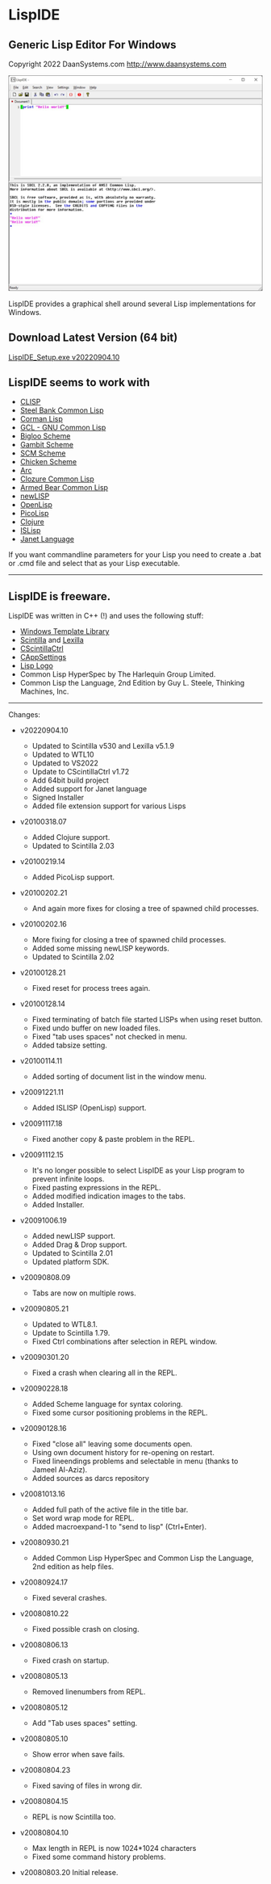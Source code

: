 LispIDE
=======

Generic Lisp Editor For Windows
-------------------------------

Copyright 2022 DaanSystems.com http://www.daansystems.com

![LispIDE](LispIDE.jpg)

LispIDE provides a graphical shell around
several Lisp implementations for Windows.

Download Latest Version (64 bit)
-----------------------
[LispIDE_Setup.exe v20220904.10](https://github.com/daansystems/lispide/raw/master/installer/LispIDE_Setup.exe)

LispIDE seems to work with
--------------------------
- [CLISP](https://clisp.sourceforge.io/)
- [Steel Bank Common Lisp](https://www.sbcl.org/)
- [Corman Lisp](https://github.com/sharplispers/cormanlisp)
- [GCL - GNU Common Lisp](https://www.gnu.org/software/gcl/)
- [Bigloo Scheme](https://www-sop.inria.fr/mimosa/fp/Bigloo/)
- [Gambit Scheme](https://gambitscheme.org/)
- [SCM Scheme](http://people.csail.mit.edu/jaffer/SCM)
- [Chicken Scheme](https://wiki.call-cc.org/)
- [Arc](http://arclanguage.org/)
- [Clozure Common Lisp](https://www.clozure.com/ccl)
- [Armed Bear Common Lisp](https://armedbear.common-lisp.dev/)
- [newLISP](http://www.newlisp.org/)
- [OpenLisp](http://www.openlisp.org/)
- [PicoLisp](https://picolisp.com/wiki/?home)
- [Clojure](https://clojure.org/)
- [ISLisp](http://www.islisp.org/)
- [Janet Language](https://janet-lang.org/)

If you want commandline parameters for your Lisp
you need to create a .bat or .cmd file and
select that as your Lisp executable.

-------------------------------------
LispIDE is freeware.
-------------------------------------

LispIDE was written in C++ (!) and uses
the following stuff:

- [Windows Template Library](https://wtl.sourceforge.io/)
- [Scintilla](https://www.scintilla.org/) and [Lexilla](https://www.scintilla.org/Lexilla.html)
- [CScintillaCtrl](http://www.naughter.com/scintilla.html)
- [CAppSettings](https://www.codeproject.com/Articles/630/User-settings-class-for-ATL-WTL-projects)
- [Lisp Logo](http://www.lisperati.com/logo.html)
- Common Lisp HyperSpec by The Harlequin Group Limited.
- Common Lisp the Language, 2nd Edition by Guy L. Steele, Thinking Machines, Inc.

-------------------------------------

Changes:

- v20220904.10
  + Updated to Scintilla v530 and Lexilla v5.1.9
  + Updated to WTL10
  + Updated to VS2022
  + Update to CScintillaCtrl v1.72
  + Add 64bit build project
  + Added support for Janet language
  + Signed Installer
  + Added file extension support for various Lisps

- v20100318.07

  + Added Clojure support.
  + Updated to Scintilla 2.03

- v20100219.14

  + Added PicoLisp support.

- v20100202.21

  + And again more fixes for closing a tree of spawned child processes.

- v20100202.16

  + More fixing for closing a tree of spawned child processes.
  + Added some missing newLISP keywords.
  + Updated to Scintilla 2.02

- v20100128.21

  + Fixed reset for process trees again.

- v20100128.14

  + Fixed terminating of batch file started LISPs when using reset button.
  + Fixed undo buffer on new loaded files.
  + Fixed "tab uses spaces" not checked in menu.
  + Added tabsize setting.

- v20100114.11

  + Added sorting of document list in the window menu.

- v20091221.11

  + Added ISLISP (OpenLisp) support.

- v20091117.18

  + Fixed another copy & paste problem in the REPL.

- v20091112.15

  + It's no longer possible to select LispIDE as your
    Lisp program to prevent infinite loops.
  + Fixed pasting expressions in the REPL.
  + Added modified indication images to the tabs.
  + Added Installer.

- v20091006.19

  + Added newLISP support.
  + Added Drag & Drop support.
  + Updated to Scintilla 2.01
  + Updated platform SDK.


- v20090808.09

  + Tabs are now on multiple rows.

- v20090805.21

  + Updated to WTL8.1.
  + Update to Scintilla 1.79.
  + Fixed Ctrl combinations after selection in REPL window.

- v20090301.20
  + Fixed a crash when clearing all in the REPL.

- v20090228.18
  + Added Scheme language for syntax coloring.
  + Fixed some cursor positioning problems in the REPL.

- v20090128.16
  + Fixed "close all" leaving some documents open.
  + Using own document history for re-opening on restart.
  + Fixed lineendings problems and selectable in menu (thanks to Jameel Al-Aziz).
  + Added sources as darcs repository

- v20081013.16
  + Added full path of the active file in the title bar.
  + Set word wrap mode for REPL.
  + Added macroexpand-1 to "send to lisp" (Ctrl+Enter).

- v20080930.21
  + Added Common Lisp HyperSpec and Common Lisp the Language, 2nd edition
    as help files.

- v20080924.17
  + Fixed several crashes.

- v20080810.22
  + Fixed possible crash on closing.

- v20080806.13
  + Fixed crash on startup.

- v20080805.13
  + Removed linenumbers from REPL.

- v20080805.12
  + Add "Tab uses spaces" setting.

- v20080805.10
  + Show error when save fails.

- v20080804.23
  + Fixed saving of files in wrong dir.

- v20080804.15
  + REPL is now Scintilla too.

- v20080804.10
  + Max length in REPL is now 1024*1024 characters
  + Fixed some command history problems.

- v20080803.20 Initial release.
